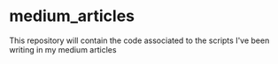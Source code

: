 # medium_articles
This repository will contain the code associated to the scripts I've been writing in my medium articles
